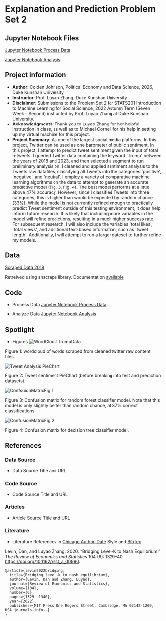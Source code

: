 # Explanation and Prediction Problem Set 2

## Jupyter Notebook Files
[Jupyter Notebook Process Data](https://github.com/Rising-Stars-by-Sunshine/stats201-prediction-Colden/blob/main/code/Colden_Johnson_Process_Data_Prepare_X_and_Y_for_Classification_and_Regressions.ipynb)

[Jupyter Notebook Analysis](https://github.com/Rising-Stars-by-Sunshine/stats201-prediction-Colden/blob/main/code/Colden_Johnson_Data_Machine_Learning_for_Predicting_Tweet_Reach.ipynb)

## Project information
- **Author**: Colden Johnson, Political Economy and Data Science, 2026, Duke Kunshan University
- **Instructor**: Prof. Luyao Zhang, Duke Kunshan University
- **Disclaimer**: Submissions to the Problem Set 2 for STATS201 Introduction to Machine Learning for Social Science, 2022 Autumn Term (Seven Week - Second) instructed by Prof. Luyao Zhang at Duke Kunshan University.
- **Acknowledgments**: Thank you to Luyao Zhang for her helpful instruction in class, as well as to Michael Cornell for his help in setting up my virtual machine for this project.
- **Project Summary**: As one of the largest social media platforms, In this project, Twitter can be used as one barometer of public sentiment. In this project, I attempt to predict tweet sentiment given the input of total retweets. I queried Twitter data containing the keyword 'Trump' between the years of 2018 and 2023, and then selected a segment to run preliminary analysis on. I cleaned and applied sentiment analysis to the Tweets raw datafiles, classifying all Tweets into the categories 'positive', 'negative', and 'neutral'. I employ a variety of comparative machine learning algorithms on the data to attempt to generate an accurate predictive model (Fig. 3, Fig. 4). The best model performs at a little above 47% accuracy. However, since I classified Tweets into three categories, this is higher than would be expected by random chance (33%). While the model is not currently refined enough to practically predict Tweet sentiment outside of this testing environment, it does help inform future research. It is likely that including more variables in the model will refine predictions, resulting in a much higher success rate. For subsequent research, I will also include the variables 'total likes', 'total views', and additional text-based information, such as 'tweet length'. Additionally, I will attempt to run a larger dateset to further refine my models.

## Data
[Scraped Data 2018](https://github.com/Rising-Stars-by-Sunshine/stats201-prediction-Colden/blob/main/data/Queried_Data/scraped_data_trump_2018.csv)

Retreived using snscrape library. Documentation [available](https://github.com/JustAnotherArchivist/snscrape)

## Code
- Process Data
[Jupyter Notebook Process Data](https://github.com/Rising-Stars-by-Sunshine/stats201-prediction-Colden/blob/main/code/Colden_Johnson_Process_Data_Prepare_X_and_Y_for_Classification_and_Regressions.ipynb)

- Analyze Data
[Jupyter Notebook Analysis](https://github.com/Rising-Stars-by-Sunshine/stats201-prediction-Colden/blob/main/code/Colden_Johnson_Data_Machine_Learning_for_Predicting_Tweet_Reach.ipynb)

## Spotlight
- Figures
![WordCloud TrumpData](https://user-images.githubusercontent.com/118926209/220094960-cb03075d-5852-4249-a3c5-43ec2c0d1f7e.png)

Figure 1: wordcloud of words scraped from cleaned twitter raw content files.

![Tweet Analysis PieChart](https://user-images.githubusercontent.com/118926209/220094833-0b98c111-4fe3-42d8-a42a-695ff5b78eaf.png)

Figure 2: Tweet sentiment PieChart (before breaking into test and prediction datasets).

![ConfsuionMatrixFig 1](https://user-images.githubusercontent.com/118926209/220094985-5ef4d451-9386-456d-8c83-15083126fe66.png)

Figure 3: Confusion matrix for random forest classifier model. Note that this model is only slightly better than random chance, at 37% correct classifications.

![ConfusionMatrixFig 2](https://user-images.githubusercontent.com/118926209/220095008-b9ffe869-d3a4-438b-9a56-5127ed7a5656.png)

Figure 4: Confusion matrix for decision tree classifier model.

## References

### Data Source
- Data Source Title and URL
### Code Source
- Code Source Title and URL
### Articles
- Article Source Title and URL
### Literature
- Literature References in [Chicago Author-Date](https://www.chicagomanualofstyle.org/tools_citationguide/citation-guide-2.html) Style and [BibTex](https://scholar.google.com/) 

Levin, Dan, and Luyao Zhang. 2020. “Bridging Level-K to Nash Equilibrium.” *The Review of Economics and Statistics* 104 (6): 1329–40. https://doi.org/10.1162/rest_a_00990.

```
@article{levin2022bridging,
  title={Bridging level-k to nash equilibrium},
  author={Levin, Dan and Zhang, Luyao},
  journal={Review of Economics and Statistics},
  volume={104},
  number={6},
  pages={1329--1340},
  year={2022},
  publisher={MIT Press One Rogers Street, Cambridge, MA 02142-1209, USA journals-info~…}
}
```

